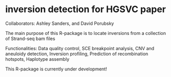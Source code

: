 # inversion detection for HGSVC paper

Collaborators: Ashley Sanders, and David Porubsky

The main purpose of this R-package is to locate inversions from a collection of Strand-seq bam files

Functionalities:
Data quality control,
SCE breakpoint analysis,
CNV and aneuloidy detection,
Inversion profiling,
Prediction of recombination hotspots,
Haplotype assembly

This R-package is currently under development!
